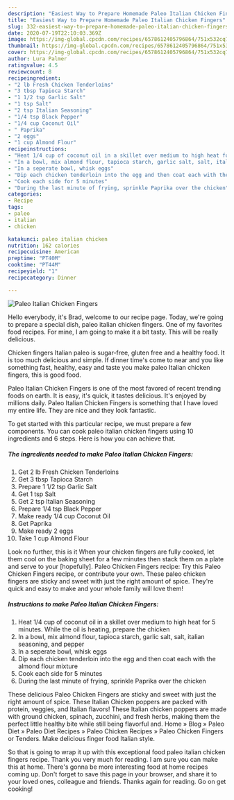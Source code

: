 ```yaml
---
description: "Easiest Way to Prepare Homemade Paleo Italian Chicken Fingers"
title: "Easiest Way to Prepare Homemade Paleo Italian Chicken Fingers"
slug: 332-easiest-way-to-prepare-homemade-paleo-italian-chicken-fingers
date: 2020-07-19T22:10:03.369Z
image: https://img-global.cpcdn.com/recipes/6578612405796864/751x532cq70/paleo-italian-chicken-fingers-recipe-main-photo.jpg
thumbnail: https://img-global.cpcdn.com/recipes/6578612405796864/751x532cq70/paleo-italian-chicken-fingers-recipe-main-photo.jpg
cover: https://img-global.cpcdn.com/recipes/6578612405796864/751x532cq70/paleo-italian-chicken-fingers-recipe-main-photo.jpg
author: Lura Palmer
ratingvalue: 4.5
reviewcount: 8
recipeingredient:
- "2 lb Fresh Chicken Tenderloins"
- "3 tbsp Tapioca Starch"
- "1 1/2 tsp Garlic Salt"
- "1 tsp Salt"
- "2 tsp Italian Seasoning"
- "1/4 tsp Black Pepper"
- "1/4 cup Coconut Oil"
- " Paprika"
- "2 eggs"
- "1 cup Almond Flour"
recipeinstructions:
- "Heat 1/4 cup of coconut oil in a skillet over medium to high heat for 5 minutes. While the oil is heating, prepare the chicken"
- "In a bowl, mix almond flour, tapioca starch, garlic salt, salt, italian seasoning, and pepper"
- "In a seperate bowl, whisk eggs"
- "Dip each chicken tenderloin into the egg and then coat each with the almond flour mixture"
- "Cook each side for 5 minutes"
- "During the last minute of frying, sprinkle Paprika over the chicken"
categories:
- Recipe
tags:
- paleo
- italian
- chicken

katakunci: paleo italian chicken 
nutrition: 162 calories
recipecuisine: American
preptime: "PT40M"
cooktime: "PT44M"
recipeyield: "1"
recipecategory: Dinner

---
```



![Paleo Italian Chicken Fingers](https://img-global.cpcdn.com/recipes/6578612405796864/751x532cq70/paleo-italian-chicken-fingers-recipe-main-photo.jpg)

Hello everybody, it's Brad, welcome to our recipe page. Today, we're going to prepare a special dish, paleo italian chicken fingers. One of my favorites food recipes. For mine, I am going to make it a bit tasty. This will be really delicious.

Chicken fingers Italian paleo is sugar-free, gluten free and a healthy food. It is too much delicious and simple. If dinner time&#39;s come to near and you like something fast, healthy, easy and taste you make paleo Italian chicken fingers, this is good food.

Paleo Italian Chicken Fingers is one of the most favored of recent trending foods on earth. It is easy, it's quick, it tastes delicious. It's enjoyed by millions daily. Paleo Italian Chicken Fingers is something that I have loved my entire life. They are nice and they look fantastic.


To get started with this particular recipe, we must prepare a few components. You can cook paleo italian chicken fingers using 10 ingredients and 6 steps. Here is how you can achieve that.

##### The ingredients needed to make Paleo Italian Chicken Fingers:

1. Get 2 lb Fresh Chicken Tenderloins
1. Get 3 tbsp Tapioca Starch
1. Prepare 1 1/2 tsp Garlic Salt
1. Get 1 tsp Salt
1. Get 2 tsp Italian Seasoning
1. Prepare 1/4 tsp Black Pepper
1. Make ready 1/4 cup Coconut Oil
1. Get  Paprika
1. Make ready 2 eggs
1. Take 1 cup Almond Flour


Look no further, this is it When your chicken fingers are fully cooked, let them cool on the baking sheet for a few minutes then stack them on a plate and serve to your [hopefully]. Paleo Chicken Fingers recipe: Try this Paleo Chicken Fingers recipe, or contribute your own. These paleo chicken fingers are sticky and sweet with just the right amount of spice. They&#39;re quick and easy to make and your whole family will love them! 

##### Instructions to make Paleo Italian Chicken Fingers:

1. Heat 1/4 cup of coconut oil in a skillet over medium to high heat for 5 minutes. While the oil is heating, prepare the chicken
1. In a bowl, mix almond flour, tapioca starch, garlic salt, salt, italian seasoning, and pepper
1. In a seperate bowl, whisk eggs
1. Dip each chicken tenderloin into the egg and then coat each with the almond flour mixture
1. Cook each side for 5 minutes
1. During the last minute of frying, sprinkle Paprika over the chicken


These delicious Paleo Chicken Fingers are sticky and sweet with just the right amount of spice. These Italian Chicken poppers are packed with protein, veggies, and Italian flavors! These Italian chicken poppers are made with ground chicken, spinach, zucchini, and fresh herbs, making them the perfect little healthy bite while still being flavorful and. Home » Blog » Paleo Diet » Paleo Diet Recipes » Paleo Chicken Recipes » Paleo Chicken Fingers or Tenders. Make delicious finger food Italian style. 

So that is going to wrap it up with this exceptional food paleo italian chicken fingers recipe. Thank you very much for reading. I am sure you can make this at home. There's gonna be more interesting food at home recipes coming up. Don't forget to save this page in your browser, and share it to your loved ones, colleague and friends. Thanks again for reading. Go on get cooking!
